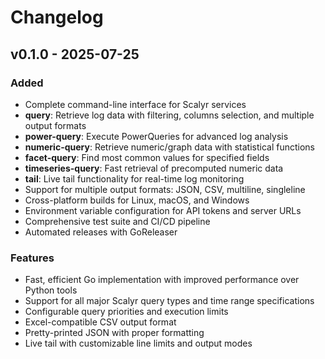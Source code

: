 # Changelog

## v0.1.0 - 2025-07-25

### Added
- Complete command-line interface for Scalyr services
- **query**: Retrieve log data with filtering, columns selection, and multiple output formats
- **power-query**: Execute PowerQueries for advanced log analysis 
- **numeric-query**: Retrieve numeric/graph data with statistical functions
- **facet-query**: Find most common values for specified fields
- **timeseries-query**: Fast retrieval of precomputed numeric data
- **tail**: Live tail functionality for real-time log monitoring
- Support for multiple output formats: JSON, CSV, multiline, singleline
- Cross-platform builds for Linux, macOS, and Windows
- Environment variable configuration for API tokens and server URLs
- Comprehensive test suite and CI/CD pipeline
- Automated releases with GoReleaser

### Features
- Fast, efficient Go implementation with improved performance over Python tools
- Support for all major Scalyr query types and time range specifications
- Configurable query priorities and execution limits
- Excel-compatible CSV output format
- Pretty-printed JSON with proper formatting
- Live tail with customizable line limits and output modes
